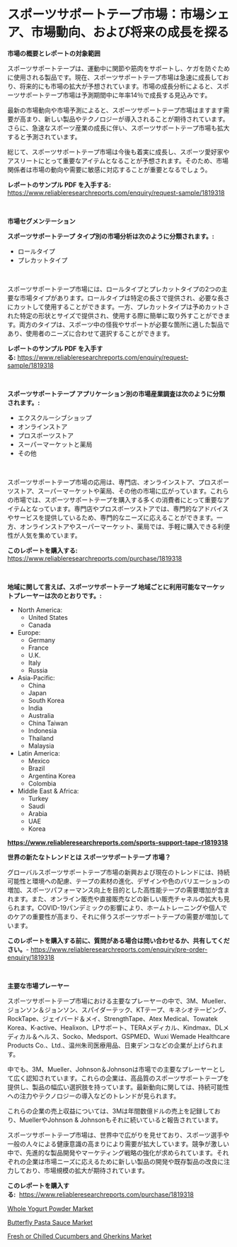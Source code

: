 <p><h1>スポーツサポートテープ市場：市場シェア、市場動向、および将来の成長を探る</h1></p><p><strong>市場の概要とレポートの対象範囲</strong></p>
<p><p>スポーツサポートテープは、運動中に関節や筋肉をサポートし、ケガを防ぐために使用される製品です。現在、スポーツサポートテープ市場は急速に成長しており、将来的にも市場の拡大が予想されています。市場の成長分析によると、スポーツサポートテープ市場は予測期間中に年率14％で成長する見込みです。</p><p>最新の市場動向や市場予測によると、スポーツサポートテープ市場はますます需要が高まり、新しい製品やテクノロジーが導入されることが期待されています。さらに、急速なスポーツ産業の成長に伴い、スポーツサポートテープ市場も拡大すると予測されています。</p><p>総じて、スポーツサポートテープ市場は今後も着実に成長し、スポーツ愛好家やアスリートにとって重要なアイテムとなることが予想されます。そのため、市場関係者は市場の動向や需要に敏感に対応することが重要となるでしょう。</p></p>
<p><strong>レポートのサンプル PDF を入手する:</strong> <a href="https://www.reliableresearchreports.com/enquiry/request-sample/1819318">https://www.reliableresearchreports.com/enquiry/request-sample/1819318</a></p>
<p>&nbsp;</p>
<p><strong>市場セグメンテーション</strong></p>
<p><strong>スポーツサポートテープ タイプ別の市場分析は次のように分類されます。:</strong></p>
<p><ul><li>ロールタイプ</li><li>プレカットタイプ</li></ul></p>
<p>&nbsp;</p>
<p><p>スポーツサポートテープ市場には、ロールタイプとプレカットタイプの2つの主要な市場タイプがあります。ロールタイプは特定の長さで提供され、必要な長さにカットして使用することができます。一方、プレカットタイプは予めカットされた特定の形状とサイズで提供され、使用する際に簡単に取り外すことができます。両方のタイプは、スポーツ中の怪我やサポートが必要な箇所に適した製品であり、使用者のニーズに合わせて選択することができます。</p></p>
<p><strong>レポートのサンプル PDF を入手する:</strong>&nbsp;<a href="https://www.reliableresearchreports.com/enquiry/request-sample/1819318">https://www.reliableresearchreports.com/enquiry/request-sample/1819318</a></p>
<p>&nbsp;</p>
<p><strong> スポーツサポートテープ アプリケーション別の市場産業調査は次のように分類されます。:</strong></p>
<p><ul><li>エクスクルーシブショップ</li><li>オンラインストア</li><li>プロスポーツストア</li><li>スーパーマーケットと薬局</li><li>その他</li></ul></p>
<p>&nbsp;</p>
<p><p>スポーツサポートテープ市場の応用は、専門店、オンラインストア、プロスポーツストア、スーパーマーケットや薬局、その他の市場に広がっています。これらの市場では、スポーツサポートテープを購入する多くの消費者にとって重要なアイテムとなっています。専門店やプロスポーツストアでは、専門的なアドバイスやサービスを提供しているため、専門的なニーズに応えることができます。一方、オンラインストアやスーパーマーケット、薬局では、手軽に購入できる利便性が人気を集めています。</p></p>
<p><strong>このレポートを購入する:</strong>&nbsp; <a href="https://www.reliableresearchreports.com/purchase/1819318">https://www.reliableresearchreports.com/purchase/1819318</a></p>
<p>&nbsp;</p>
<p><strong>地域に関して言えば、スポーツサポートテープ 地域ごとに利用可能なマーケットプレーヤーは次のとおりです。:</strong></p>
<p><ul>
    <li>
        North America:
        <ul>
            <li>United States</li>
            <li>Canada</li>
        </ul>
    </li>
    <li>
        Europe:
        <ul>
            <li>Germany</li>
            <li>France</li>
            <li>U.K.</li>
            <li>Italy</li>
            <li>Russia</li>
        </ul>
    </li>
    <li>
        Asia-Pacific:
        <ul>
            <li>China</li>
            <li>Japan</li>
            <li>South Korea</li>
            <li>India</li>
            <li>Australia</li>
            <li>China Taiwan</li>
            <li>Indonesia</li>
            <li>Thailand</li>
            <li>Malaysia</li>
        </ul>
    </li>
    <li>
        Latin America:
        <ul>
            <li>Mexico</li>
            <li>Brazil</li>
            <li>Argentina Korea</li>
            <li>Colombia</li>
        </ul>
    </li>
    <li>
        Middle East & Africa:
        <ul>
            <li>Turkey</li>
            <li>Saudi</li>
            <li>Arabia</li>
            <li>UAE</li>
            <li>Korea</li>
        </ul>
    </li>
    </ul></p>
<p><strong><a href="https://www.reliableresearchreports.com/sports-support-tape-r1819318">https://www.reliableresearchreports.com/sports-support-tape-r1819318</a></strong>&nbsp;</p>
<p><strong>世界の新たなトレンドとは スポーツサポートテープ 市場？</strong></p>
<p><p>グローバルスポーツサポートテープ市場の新興および現在のトレンドには、持続可能性と環境への配慮、テープの素材の進化、デザインや色のバリエーションの増加、スポーツパフォーマンス向上を目的とした高性能テープの需要増加が含まれます。また、オンライン販売や直接販売などの新しい販売チャネルの拡大も見られます。COVID-19パンデミックの影響により、ホームトレーニングや個人でのケアの重要性が高まり、それに伴うスポーツサポートテープの需要が増加しています。</p></p>
<p><strong>このレポートを購入する前に、質問がある場合は問い合わせるか、共有してください。</strong>- <a href="https://www.reliableresearchreports.com/enquiry/pre-order-enquiry/1819318">https://www.reliableresearchreports.com/enquiry/pre-order-enquiry/1819318</a></p>
<p>&nbsp;</p>
<p><strong>主要な市場プレーヤー</strong></p>
<p><p>スポーツサポートテープ市場における主要なプレーヤーの中で、3M、Mueller、ジョンソン＆ジョンソン、スパイダーテック、KTテープ、キネシオテーピング、RockTape、ジェイバード＆メイ、StrengthTape、Atex Medical、Towatek Korea、K-active、Healixon、LPサポート、TERAメディカル、Kindmax、DLメディカル＆ヘルス、Socko、Medsport、GSPMED、Wuxi Wemade Healthcare Products Co.、Ltd.、温州朱司医療用品、日東デンコなどの企業が上げられます。</p><p>中でも、3M、Mueller、Johnson＆Johnsonは市場での主要なプレーヤーとして広く認知されています。これらの企業は、高品質のスポーツサポートテープを提供し、製品の幅広い選択肢を持っています。最新動向に関しては、持続可能性への注力やテクノロジーの導入などのトレンドが見られます。</p><p>これらの企業の売上収益については、3Mは年間数億ドルの売上を記録しており、MuellerやJohnson & Johnsonもそれに続いていると報告されています。</p><p>スポーツサポートテープ市場は、世界中で広がりを見せており、スポーツ選手や一般の人々による健康意識の高まりにより需要が拡大しています。競争が激しい中で、先進的な製品開発やマーケティング戦略の強化が求められています。それぞれの企業は市場ニーズに応えるために新しい製品の開発や既存製品の改良に注力しており、市場規模の拡大が期待されています。</p></p>
<p><strong>このレポートを購入する:</strong>&nbsp;&nbsp;<a href="https://www.reliableresearchreports.com/purchase/1819318">https://www.reliableresearchreports.com/purchase/1819318</a></p>
<p><p><a href="https://cedar-agate-3da.notion.site/Whole-Yogurt-Powder-Market-Trends-Forecast-and-Competitive-Analysis-to-2031-e3d72c4db7c046c38e73d972bd1f064f">Whole Yogurt Powder Market</a></p><p><a href="https://copper-carbon-84f.notion.site/Butterfly-Pasta-Sauce-Market-Exploring-Market-Share-Market-Trends-and-Future-Growth-02d8bee53560430e925974e470285395">Butterfly Pasta Sauce Market</a></p><p><a href="https://circular-yam-9b9.notion.site/Fresh-or-Chilled-Cucumbers-and-Gherkins-Market-Size-Market-Outlook-and-Market-Forecast-2024-to-203-39501dca68e149cf8a349d5ad3c42cdc">Fresh or Chilled Cucumbers and Gherkins Market</a></p></p>